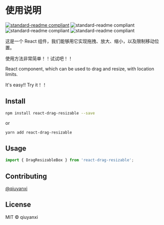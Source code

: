# 使用说明

[![standard-readme compliant](https://img.shields.io/badge/readme%20style-standard-brightgreen.svg?style=flat-square)](https://github.com/18888628835/react-drag-resizable#使用说明) ![standard-readme compliant](https://img.shields.io/github/workflow/status/18888628835/react-drag-resizable/github%20pages) ![standard-readme compliant](https://img.shields.io/npm/l/react-drag-resizable) ![standard-readme compliant](https://img.shields.io/npm/v/react-drag-resizable)

这是一个 React 组件，我们能够用它实现拖拽、放大、缩小，以及限制移动位置。

使用方法非常简单！！试试吧！！

React component, which can be used to drag and resize, with location limits.

It's easy!! Try it！！

## Install

```bash
npm install react-drag-resizable --save
```

or

```bash
yarn add react-drag-resizable
```

## Usage

```js
import { DragResizableBox } from 'react-drag-resizable';
```

## Contributing

[@qiuyanxi](https://github.com/18888628835)

## License

MIT © qiuyanxi

